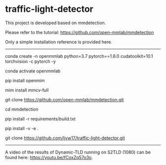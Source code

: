 # traffic-light-detector
This project is developed based on mmdetection. 

Please refer to the tutorial: https://github.com/open-mmlab/mmdetection

Only a simple installation reference is provided here.

--------------------------------------------------------------------

conda create -n openmmlab python=3.7 pytorch==1.6.0 cudatoolkit=10.1 torchvision -c pytorch -y

conda activate openmmlab

pip install openmim

mim install mmcv-full

git clone https://github.com/open-mmlab/mmdetection.git

cd mmdetection

pip install -r requirements/build.txt

pip install -v -e .

git clone https://github.com/ljyw17/traffic-light-detector.git

--------------------------------------------------------------------

A video of the results of Dynamic-TLD running on S2TLD (1080) can be found here: https://youtu.be/fCoxZq57o3o.
